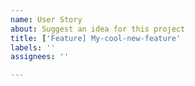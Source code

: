 ```yaml
---
name: User Story
about: Suggest an idea for this project
title: ['Feature] My-cool-new-feature'
labels: ''
assignees: ''

---
```

<!-- As a _[role or persona]_, I want _[goal/ need]_ so that _[why]_ -->
<!-- **Feature:** _[Brief description of feature]_ -->
<!-- _[Any additional descriptions on feature]_ -->
<!-- **Scenario:** Please use _[Gherkin](https://cucumber.io/docs/gherkin/reference/)_ here -->
